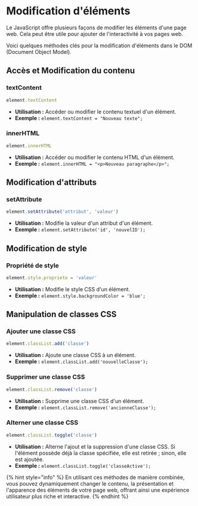 # Modification d'éléments

Le JavaScript offre plusieurs façons de modifier les éléments d'une page web. Cela peut être utile pour ajouter de l'interactivité à vos pages web.&#x20;

Voici quelques méthodes clés pour la modification d'éléments dans le DOM (Document Object Model).

## Accès et Modification du contenu

### textContent

```javascript
element.textContent
```

* **Utilisation :** Accéder ou modifier le contenu textuel d'un élément.
* **Exemple :** `element.textContent = "Nouveau texte";`

### innerHTML

```javascript
element.innerHTML
```

* **Utilisation :** Accéder ou modifier le contenu HTML d'un élément.
* **Exemple :** `element.innerHTML = "<p>Nouveau paragraphe</p>";`

## Modification d'attributs

### setAttribute

```javascript
element.setAttribute('attribut', 'valeur')
```

* **Utilisation :** Modifie la valeur d'un attribut d'un élément.
* **Exemple :** `element.setAttribute('id', 'nouvelID');`

## Modification de style

### Propriété de style

```javascript
element.style.propriete = 'valeur'
```

* **Utilisation :** Modifie le style CSS d'un élément.
* **Exemple :** `element.style.backgroundColor = 'blue';`

## Manipulation de classes CSS

### Ajouter une classe CSS

```javascript
element.classList.add('classe')
```

* **Utilisation :** Ajoute une classe CSS à un élément.
* **Exemple :** `element.classList.add('nouvelleClasse');`

### Supprimer une classe CSS

```javascript
element.classList.remove('classe')
```

* **Utilisation :** Supprime une classe CSS d'un élément.
* **Exemple :** `element.classList.remove('ancienneClasse');`

### Alterner une classe CSS

```javascript
element.classList.toggle('classe')
```

* **Utilisation :** Alterne l'ajout et la suppression d'une classe CSS. Si l'élément possède déjà la classe spécifiée, elle est retirée ; sinon, elle est ajoutée.
* **Exemple :** `element.classList.toggle('classeActive');`

{% hint style="info" %}
En utilisant ces méthodes de manière combinée, vous pouvez dynamiquement changer le contenu, la présentation et l'apparence des éléments de votre page web, offrant ainsi une expérience utilisateur plus riche et interactive.
{% endhint %}
